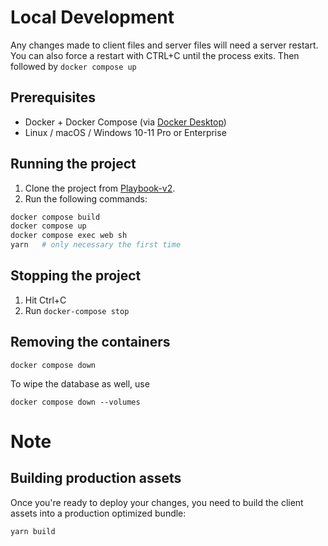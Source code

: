 # Local Development

Any changes made to client files and server files will need a server restart. You can also force a restart with CTRL+C until the process exits. Then followed by `docker compose up`

## Prerequisites

* Docker + Docker Compose (via [Docker Desktop](https://www.docker.com/products/docker-desktop/))
* Linux / macOS / Windows 10-11 Pro or Enterprise

## Running the project
1. Clone the project from [Playbook-v2](https://scientist-softserv/playbook-v2).
2. Run the following commands:
```bash
docker compose build
docker compose up
docker compose exec web sh
yarn   # only necessary the first time
```

## Stopping the project
1. Hit Ctrl+C
2. Run `docker-compose stop`

## Removing the containers
```
docker compose down
```
To wipe the database as well, use
```
docker compose down --volumes
```

# Note

## Building production assets

Once you're ready to deploy your changes, you need to build the client assets into a production optimized bundle:

```bash
yarn build
```